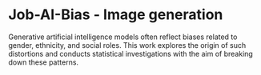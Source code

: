 # Job-AI-Bias - Image generation
Generative artificial intelligence models often reflect biases related to gender, ethnicity, and social roles. This work explores the origin of such distortions and conducts statistical investigations with the aim of breaking down these patterns.
